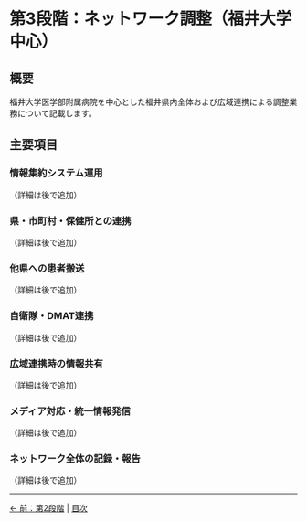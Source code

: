 # 第3段階：ネットワーク調整（福井大学中心）

## 概要
福井大学医学部附属病院を中心とした福井県内全体および広域連携による調整業務について記載します。

## 主要項目

### 情報集約システム運用
（詳細は後で追加）

### 県・市町村・保健所との連携
（詳細は後で追加）

### 他県への患者搬送
（詳細は後で追加）

### 自衛隊・DMAT連携
（詳細は後で追加）

### 広域連携時の情報共有
（詳細は後で追加）

### メディア対応・統一情報発信
（詳細は後で追加）

### ネットワーク全体の記録・報告
（詳細は後で追加）

---
[← 前：第2段階](02-facility-response.md) | [目次](index.md)
